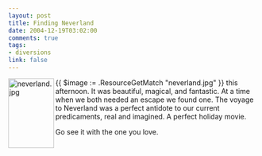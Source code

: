 ```yaml
--- 
layout: post
title: Finding Neverland
date: 2004-12-19T03:02:00
comments: true
tags:
- diversions
link: false
---
```

{{ $image := .ResourceGetMatch "neverland.jpg" }}
<img src="{{ $image.RelPermalink }}" alt="neverland.jpg" padding="10" align="left" border="0" height="140" width="92" > this afternoon. It was beautiful, magical, and fantastic. At a time when we both needed an escape we found one. The voyage to Neverland was a perfect antidote to our current predicaments, real and imagined. A perfect holiday movie.

Go see it with the one you love.
